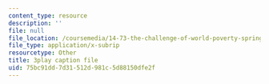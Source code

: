 ```yaml
---
content_type: resource
description: ''
file: null
file_location: /coursemedia/14-73-the-challenge-of-world-poverty-spring-2011/75bc91dd7d31512d981c5d88150dfe2f_GdHqomimt8c.vtt
file_type: application/x-subrip
resourcetype: Other
title: 3play caption file
uid: 75bc91dd-7d31-512d-981c-5d88150dfe2f
---
```

